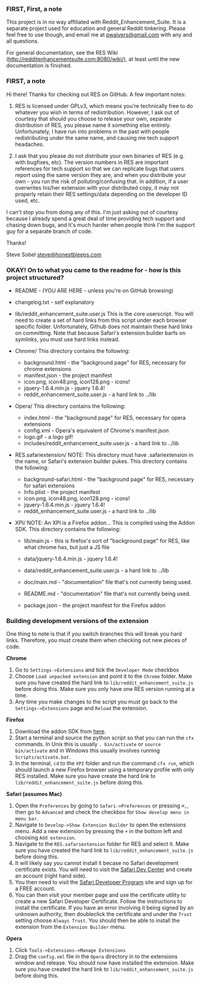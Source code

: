 ### FIRST, First, a note ###
This project is in no way affiliated with Reddit_Enhancement_Suite.  It is a separate project used for education and general Reddit tinkering.  Please feel free to use though, and email me at pwaivers@gmail.com with any and all questions.

For general documentation, see the RES Wiki (http://redditenhancementsuite.com:8080/wiki/), at least until the new documentation is finished.

### FIRST, a note ###

Hi there! Thanks for checking out RES on GitHub.  A few important notes:

1. RES is licensed under GPLv3, which means you're technically free to do whatever you wish in terms of redistribution.  However, I ask out of courtesy that should you choose to release your own, separate distribution of RES, you please name it something else entirely. Unfortunately, I have run into problems in the past with people redistributing under the same name, and causing me tech support headaches.

2. I ask that you please do not distribute your own binaries of RES (e.g. with bugfixes, etc).  The version numbers in RES are important references for tech support so that we can replicate bugs that users report using the same version they are, and when you distribute your own - you run the risk of polluting/confusing that.  In addition, if a user overwrites his/her extension with your distributed copy, it may not properly retain their RES settings/data depending on the developer ID used, etc.

I can't stop you from doing any of this. I'm just asking out of courtesy because I already spend a great deal of time providing tech support and chasing down bugs, and it's much harder when people think I'm the support guy for a separate branch of code.

Thanks!

Steve Sobel
steve@honestbleeps.com

### OKAY! On to what you came to the readme for - how is this project structured? ###

- README - (YOU ARE HERE - unless you're on GitHub browsing)

- changelog.txt - self explanatory

- lib/reddit\_enhancement\_suite.user.js 
	This is the core userscript. You will need to create a set of hard links from this script under each browser specific folder. Unfortunately, Github does not maintain these hard links on committing. Note that because Safari's extension builder barfs on symlinks, you must use hard links instead.

- Chrome/	This directory contains the following:
  - background.html - the "background page" for RES, necessary for chrome extensions
  - manifest.json - the project manifest
  - icon.png, icon48.png, icon128.png - icons!
  - jquery-1.6.4.min.js - jquery 1.6.4!
  - reddit_enhancement_suite.user.js - a hard link to ../lib


- Opera/	This directory contains the following:
  - index.html - the "background page" for RES, necessary for opera extensions
  - config.xml - Opera's equivalent of Chrome's manifest.json
  - logo.gif - a logo gif!
  - includes/reddit_enhancement_suite.user.js - a hard link to ../lib


- RES.safariextension/	NOTE: This directory must have .safariextension in the name, or Safari's extension builder pukes.
	This directory contains the following:
  - background-safari.html - the "background page" for RES, necessary for safari extensions
  - Info.plist - the project manifest
  - icon.png, icon48.png, icon128.png - icons!
  - jquery-1.6.4.min.js - jquery 1.6.4!
  - reddit_enhancement_suite.user.js - a hard link to ../lib


- XPI/	NOTE: An XPI is a Firefox addon... This is compiled using the Addon SDK.
	This directory contains the following:

  - lib/main.js - this is firefox's sort of "background page" for RES, like what chrome has, but just a JS file

  - data/jquery-1.6.4.min.js - jquery 1.6.4!

  - data/reddit_enhancement_suite.user.js - a hard link to ../lib

  - doc/main.md - "documentation" file that's not currently being used.

  - README.md - "documentation" file that's not currently being used.

  - package.json - the project manifest for the Firefox addon

### Building development versions of the extension ###

One thing to note is that if you switch branches this will break you hard links. Therefore, you must create them when checking out new pieces of code.

**Chrome**
  1. Go to ``Settings->Extensions`` and tick the ``Developer Mode`` checkbox
  2. Choose ``Load unpacked extension`` and point it to the ``Chrome`` folder. Make sure you have created the hard link to ``lib/reddit_enhancement_suite.js`` before doing this. Make sure you only have one RES version running at a time.
  3. Any time you make changes to the script you must go back to the ``Settings->Extensions`` page and ``Reload`` the extension.

**Firefox**
  1. Download the addon SDK from [here](https://ftp.mozilla.org/pub/mozilla.org/labs/jetpack/jetpack-sdk-latest.zip).
  2. Start a terminal and source the python script so that you can run the ``cfx`` commands. In Unix this is usually ``. bin/activate`` or ``source bin/activate`` and in Windows this usually involves running ``Scripts/activate.bat``.
  3. In the terminal, ``cd`` to the ``XPI`` folder and run the command ``cfx run``, which should launch a new Firefox browser using a temporary profile with only RES installed. Make sure you have create the hard link to ``lib/reddit_enhancement_suite.js`` before doing this.

**Safari (assumes Mac)**
  1. Open the ``Preferences`` by going to ``Safari->Preferences`` or pressing ``⌘,``, then go to ``Advanced`` and check the checkbox for ``Show develop menu in menu bar``. 
  2. Navigate to ``Develop->Show Extension Builder`` to open the extensions menu. Add a new extension by pressing the ``+`` in the bottom left and choosing ``Add extension``.
  3. Navigate to the ``RES.safariextension`` folder for RES and select it. Make sure you have created the hard link to ``lib/reddit_enhancement_suite.js`` before doing this.
  4. It will likely say you cannot install it becase no Safari development certificate exists. You will need to visit the [Safari Dev Center](https://developer.apple.com/devcenter/safari/index.action) and create an account (right hand side).
  5. You then need to visit the [Safari Developer Program](https://developer.apple.com/programs/safari/) site and sign up for a FREE account.
  6. You can then visit your member page and use the certificate utility to create a new Safari Developer Certificate. Follow the instructions to install the certificate. If you have an error involving it being signed by an unknown authority, then doubleclick the certificate and under the ``Trust`` setting choose ``Always Trust``. You should then be able to install the extension from the ``Extension Builder`` menu.

**Opera**
  1. Click ``Tools->Extensions->Manage Extensions``
  2. Drag the ``config.xml`` file in the ``Opera`` directory in to the extensions window and release. You should now have installed the extension. Make sure you have created the hard link to ``lib/reddit_enhancement_suite.js`` before doing this.

